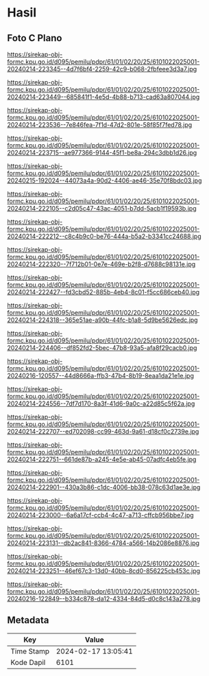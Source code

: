 # Hasil

## Foto C Plano

https://sirekap-obj-formc.kpu.go.id/d095/pemilu/pdpr/61/01/02/20/25/6101022025001-20240214-223345--4d7f6bf4-2259-42c9-b068-2fbfeee3d3a7.jpg

https://sirekap-obj-formc.kpu.go.id/d095/pemilu/pdpr/61/01/02/20/25/6101022025001-20240214-223449--685841f1-4e5d-4b88-b713-cad63a807044.jpg

https://sirekap-obj-formc.kpu.go.id/d095/pemilu/pdpr/61/01/02/20/25/6101022025001-20240214-223536--7e846fea-7f1d-47d2-801e-58f85f7fed78.jpg

https://sirekap-obj-formc.kpu.go.id/d095/pemilu/pdpr/61/01/02/20/25/6101022025001-20240214-223715--ae977366-9144-45f1-be8a-294c3dbb1d26.jpg

https://sirekap-obj-formc.kpu.go.id/d095/pemilu/pdpr/61/01/02/20/25/6101022025001-20240215-192024--44073a4a-90d2-4406-ae46-35e70f8bdc03.jpg

https://sirekap-obj-formc.kpu.go.id/d095/pemilu/pdpr/61/01/02/20/25/6101022025001-20240214-222105--c2d05c47-43ac-4051-b7dd-5acb1f19593b.jpg

https://sirekap-obj-formc.kpu.go.id/d095/pemilu/pdpr/61/01/02/20/25/6101022025001-20240214-222212--c8c4b9c0-be76-444a-b5a2-b3341cc24688.jpg

https://sirekap-obj-formc.kpu.go.id/d095/pemilu/pdpr/61/01/02/20/25/6101022025001-20240214-222320--7f712b01-0e7e-469e-b2f8-d7688c98131e.jpg

https://sirekap-obj-formc.kpu.go.id/d095/pemilu/pdpr/61/01/02/20/25/6101022025001-20240214-222427--fd3cbd52-885b-4eb4-8c01-f5cc686ceb40.jpg

https://sirekap-obj-formc.kpu.go.id/d095/pemilu/pdpr/61/01/02/20/25/6101022025001-20240214-224318--365e51ae-a90b-44fc-b1a8-5d9be5626edc.jpg

https://sirekap-obj-formc.kpu.go.id/d095/pemilu/pdpr/61/01/02/20/25/6101022025001-20240214-224406--df852fd2-5bec-47b8-93a5-afa8f29cacb0.jpg

https://sirekap-obj-formc.kpu.go.id/d095/pemilu/pdpr/61/01/02/20/25/6101022025001-20240216-120557--44d8666a-ffb3-47b4-8b19-8eaa1da21e1e.jpg

https://sirekap-obj-formc.kpu.go.id/d095/pemilu/pdpr/61/01/02/20/25/6101022025001-20240214-224556--7df7d170-8a3f-41d6-9a0c-a22d85c5f62a.jpg

https://sirekap-obj-formc.kpu.go.id/d095/pemilu/pdpr/61/01/02/20/25/6101022025001-20240214-222707--ed702098-cc99-463d-9a61-d18cf0c2739e.jpg

https://sirekap-obj-formc.kpu.go.id/d095/pemilu/pdpr/61/01/02/20/25/6101022025001-20240214-222751--661de87b-a245-4e5e-ab45-07adfc4eb5fe.jpg

https://sirekap-obj-formc.kpu.go.id/d095/pemilu/pdpr/61/01/02/20/25/6101022025001-20240214-222901--430a3b86-c1dc-4006-bb38-078c63d1ae3e.jpg

https://sirekap-obj-formc.kpu.go.id/d095/pemilu/pdpr/61/01/02/20/25/6101022025001-20240214-223000--6a6a17cf-ccb4-4c47-a713-cffcb956bbe7.jpg

https://sirekap-obj-formc.kpu.go.id/d095/pemilu/pdpr/61/01/02/20/25/6101022025001-20240214-223131--db2ac841-8366-4784-a566-14b2086e8876.jpg

https://sirekap-obj-formc.kpu.go.id/d095/pemilu/pdpr/61/01/02/20/25/6101022025001-20240214-223251--46ef67c3-13d0-40bb-8cd0-856225cb453c.jpg

https://sirekap-obj-formc.kpu.go.id/d095/pemilu/pdpr/61/01/02/20/25/6101022025001-20240216-122849--b334c878-da12-4334-84d5-d0c8c143a278.jpg


## Metadata

| Key        | Value               |
| ---------- | ------------------- |
| Time Stamp | 2024-02-17 13:05:41 |
| Kode Dapil | 6101                |



